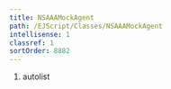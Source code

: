 ```yaml
---
title: NSAAAMockAgent
path: /EJScript/Classes/NSAAAMockAgent
intellisense: 1
classref: 1
sortOrder: 8882
---
```







1. autolist

